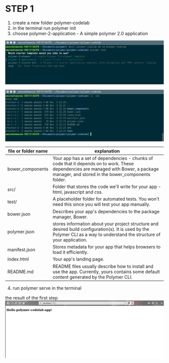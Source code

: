 # STEP 1

1. create a new folder polymer-codelab
2. in the terminal run polymer init
3. choose polymer-2-application - A simple polymer 2.0 application

![choose polymer-2-application pic ](https://github.com/amandaSalander/bookworm-training-polymer2.0/blob/master/images/step_1/3.png "choose polymer-2-application")



![folder structure pic ](https://github.com/amandaSalander/bookworm-training-polymer2.0/blob/master/images/step_1/folder_structure.png "choose polymer-2-application")


| file or folder name | explanation |
| ------------- | ------------- |
| bower_components  | Your app has a set of dependencies - chunks of code that it depends on to work. These dependencies are managed with Bower, a package manager, and stored in the bower_components folder.  |
| src/  | Folder that stores the code we'll write for your app - html, javascript and css. |
|test/|A placeholder folder for automated tests. You won't need this since you will test your app manually.|
|bower.json|Describes your app's dependencies to the package manager, Bower.|
|polymer.json|stores information about your project structure and desired build configuration(s). It is used by the Polymer CLI as a way to understand the structure of your application.|
|manifest.json|Stores metadata for your app that helps browsers to load it efficiently.|
|index.html|Your app's landing page.|
|README.md|README files usually describe how to install and use the app. Currently, yours contains some default content generated by the Polymer CLI.|

4. run polymer serve in the terminal

the result of the first step
![folder structure pic ](https://github.com/amandaSalander/bookworm-training-polymer2.0/blob/master/images/step_1/step_1_result.png "choose polymer-2-application")
